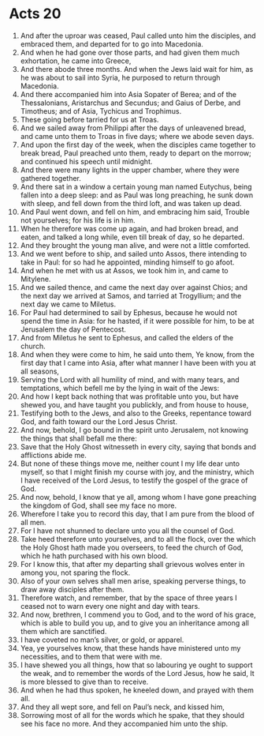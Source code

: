 ﻿# Acts 20
1. And after the uproar was ceased, Paul called unto him the disciples, and embraced them, and departed for to go into Macedonia. 
2. And when he had gone over those parts, and had given them much exhortation, he came into Greece, 
3. And there abode three months. And when the Jews laid wait for him, as he was about to sail into Syria, he purposed to return through Macedonia. 
4. And there accompanied him into Asia Sopater of Berea; and of the Thessalonians, Aristarchus and Secundus; and Gaius of Derbe, and Timotheus; and of Asia, Tychicus and Trophimus. 
5. These going before tarried for us at Troas. 
6. And we sailed away from Philippi after the days of unleavened bread, and came unto them to Troas in five days; where we abode seven days. 
7. And upon the first day of the week, when the disciples came together to break bread, Paul preached unto them, ready to depart on the morrow; and continued his speech until midnight. 
8. And there were many lights in the upper chamber, where they were gathered together. 
9. And there sat in a window a certain young man named Eutychus, being fallen into a deep sleep: and as Paul was long preaching, he sunk down with sleep, and fell down from the third loft, and was taken up dead. 
10. And Paul went down, and fell on him, and embracing him said, Trouble not yourselves; for his life is in him. 
11. When he therefore was come up again, and had broken bread, and eaten, and talked a long while, even till break of day, so he departed. 
12. And they brought the young man alive, and were not a little comforted. 
13.  And we went before to ship, and sailed unto Assos, there intending to take in Paul: for so had he appointed, minding himself to go afoot. 
14. And when he met with us at Assos, we took him in, and came to Mitylene. 
15. And we sailed thence, and came the next day over against Chios; and the next day we arrived at Samos, and tarried at Trogyllium; and the next day we came to Miletus. 
16. For Paul had determined to sail by Ephesus, because he would not spend the time in Asia: for he hasted, if it were possible for him, to be at Jerusalem the day of Pentecost. 
17.  And from Miletus he sent to Ephesus, and called the elders of the church. 
18. And when they were come to him, he said unto them, Ye know, from the first day that I came into Asia, after what manner I have been with you at all seasons, 
19. Serving the Lord with all humility of mind, and with many tears, and temptations, which befell me by the lying in wait of the Jews: 
20. And how I kept back nothing that was profitable unto you, but have shewed you, and have taught you publickly, and from house to house, 
21. Testifying both to the Jews, and also to the Greeks, repentance toward God, and faith toward our the Lord Jesus Christ. 
22. And now, behold, I go bound in the spirit unto Jerusalem, not knowing the things that shall befall me there: 
23. Save that the Holy Ghost witnesseth in every city, saying that bonds and afflictions abide me. 
24. But none of these things move me, neither count I my life dear unto myself, so that I might finish my course with joy, and the ministry, which I have received of the Lord Jesus, to testify the gospel of the grace of God. 
25. And now, behold, I know that ye all, among whom I have gone preaching the kingdom of God, shall see my face no more. 
26. Wherefore I take you to record this day, that I am pure from the blood of all men. 
27. For I have not shunned to declare unto you all the counsel of God. 
28.  Take heed therefore unto yourselves, and to all the flock, over the which the Holy Ghost hath made you overseers, to feed the church of God, which he hath purchased with his own blood. 
29. For I know this, that after my departing shall grievous wolves enter in among you, not sparing the flock. 
30. Also of your own selves shall men arise, speaking perverse things, to draw away disciples after them. 
31. Therefore watch, and remember, that by the space of three years I ceased not to warn every one night and day with tears. 
32. And now, brethren, I commend you to God, and to the word of his grace, which is able to build you up, and to give you an inheritance among all them which are sanctified. 
33. I have coveted no man’s silver, or gold, or apparel. 
34. Yea, ye yourselves know, that these hands have ministered unto my necessities, and to them that were with me. 
35. I have shewed you all things, how that so labouring ye ought to support the weak, and to remember the words of the Lord Jesus, how he said, It is more blessed to give than to receive. 
36.  And when he had thus spoken, he kneeled down, and prayed with them all. 
37. And they all wept sore, and fell on Paul’s neck, and kissed him, 
38. Sorrowing most of all for the words which he spake, that they should see his face no more. And they accompanied him unto the ship. 
